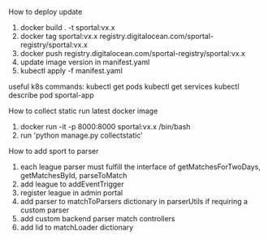 How to deploy update
1. docker build . -t sportal:vx.x
2. docker tag sportal:vx.x registry.digitalocean.com/sportal-registry/sportal:vx.x
3. docker push registry.digitalocean.com/sportal-registry/sportal:vx.x
4. update image version in manifest.yaml
5. kubectl apply -f manifest.yaml

useful k8s commands:
kubectl get pods
kubectl get services
kubectl describe pod sportal-app


How to collect static
run latest docker image
1. docker run -it -p 8000:8000 sportal:vx.x /bin/bash
2. run 'python manage.py collectstatic'

How to add sport to parser
1. each league parser must fulfill the interface of getMatchesForTwoDays, getMatchesById, parseToMatch
2. add league to addEventTrigger
3. register league in admin portal
4. add parser to matchToParsers dictionary in parserUtils
if requiring a custom parser
5. add custom backend parser match controllers
6. add lid to matchLoader dictionary
